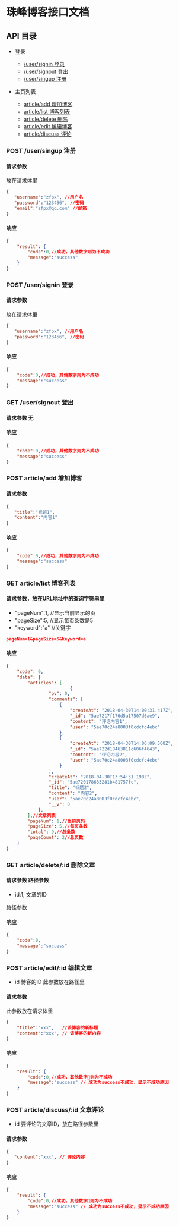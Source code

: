 
# 珠峰博客接口文档


## API 目录

- 登录
    - [/user/signin 登录](#signin-登录)
    - [/user/signout 登出](#signout-登出)
    - [/user/singup 注册](#singup-注册)

- 主页列表
    - [article/add 增加博客](#articleadd-增加博客)
    - [article/list 博客列表](#articlelist-博客列表)
    - [article/delete 删除](#articledelete-删除博客)
    - [article/edit 编辑博客](#articleedit-编辑博客)
    - [article/discuss 评论](#articlediscuss-评论博客)

### POST /user/singup 注册

#### 请求参数
放在请求体里
```json
{
   "username":"zfpx", //用户名
   "password":"123456", //密码
   "email":"zfpx@qq.com" //邮箱
}
```

#### 响应
```json
{
    "result": {
        "code":0,//成功，其他数字则为不成功
        "message":"success"
    }
}
```


### POST /user/signin 登录

#### 请求参数
放在请求体里
```json
{
   "username":"zfpx", //用户名
   "password":"123456", //密码
}
```

#### 响应
```json
{
    "code":0,//成功，其他数字则为不成功
    "message":"success"
}
```

### GET /user/signout 登出

#### 请求参数 无

#### 响应

```json
{
    "code":0,//成功，其他数字则为不成功
    "message":"success"
}
```

### POST article/add 增加博客

#### 请求参数
```json
{
   "title":"标题1",
   "content":"内容1"
}
```

#### 响应
```json
{
    "code":0,//成功，其他数字则为不成功
    "message":"success"
}
```

### GET article/list 博客列表

#### 请求参数，放在URL地址中的查询字符串里
- "pageNum":1,  //显示当前显示的页
- "pageSize":5,  //显示每页条数是5
- "keyword":"a"  //关键字

```json
pageNum=1&pageSize=5&keyword=a
```

#### 响应
```json
{
    "code": 0,
    "data": {
        "articles": [
                        {
                "pv": 0,
                "comments": [
                    {
                        "createAt": "2018-04-30T14:00:31.417Z",
                        "_id": "5ae7217f176d5a17507d6ae9",
                        "content": "评论内容1",
                        "user": "5ae70c24a8003f0cdcfc4ebc"
                    },
                    {
                        "createAt": "2018-04-30T14:06:09.560Z",
                        "_id": "5ae722d18463811c606f4643",
                        "content": "评论内容2",
                        "user": "5ae70c24a8003f0cdcfc4ebc"
                    }
                ],
                "createAt": "2018-04-30T13:54:31.198Z",
                "_id": "5ae720178633281b481757fc",
                "title": "标题2",
                "content": "内容2",
                "user": "5ae70c24a8003f0cdcfc4ebc",
                "__v": 0
            },
        ],//文章列表
        "pageNum": 1,//当前页码
        "pageSize": 5,//每页条数
        "total": 9,//总条数
        "pageCount": 2//总页数
    }
}
```

### GET article/delete/:id 删除文章

#### 请求参数 路径参数
- id:1, 文章的ID

路径参数
#### 响应
```json
{
    "code":0,
    "message":"success"
}
```


### POST article/edit/:id 编辑文章
- id 博客的ID 此参数放在路径里

#### 请求参数
此参数放在请求体里
```json
{
    "title":"xxx",   //该博客的新标题
    "content":"xxx", // 该博客的新内容
}
```

#### 响应
```json
{
    "result": {
        "code":0,//成功，其他数字则为不成功
        "message":"success" // 成功为success不成功，显示不成功原因
    }
}
```

### POST article/discuss/:id 文章评论
- id 要评论的文章ID，放在路径参数里

#### 请求参数
```json
{
   "content":"xxx", // 评论内容
}
```

#### 响应
```json
{
    "result": {
        "code":0,//成功，其他数字则为不成功
        "message":"success" // 成功为success不成功，显示不成功原因
    }
}
```
